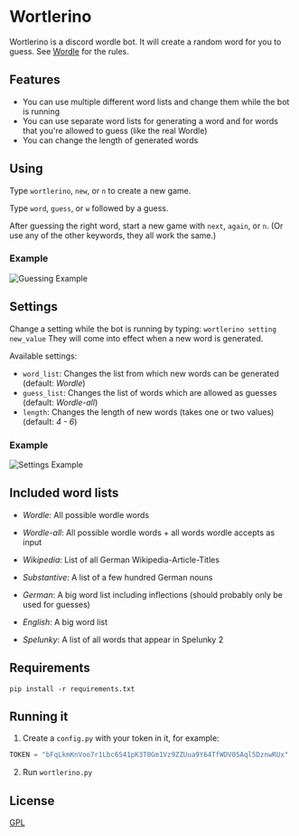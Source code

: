 # Wortlerino

Wortlerino is a discord wordle bot. It will create a random word for you to guess. See [Wordle](https://www.powerlanguage.co.uk/wordle/) for the rules.

## Features

- You can use multiple different word lists and change them while the bot is running
- You can use separate word lists for generating a word and for words that you're allowed to guess (like the real Wordle)
- You can change the length of generated words

## Using

Type `wortlerino`, `new`, or `n` to create a new game.

Type `word`, `guess`, or `w` followed by a guess.

After guessing the right word, start a new game with `next`, `again`, or `n`. (Or use any of the other keywords, they all work the same.)

### Example

![Guessing Example](https://user-images.githubusercontent.com/29143981/152344303-a73410b3-ec3f-49cb-835e-8fb2d9ef36e6.png)

## Settings

Change a setting while the bot is running by typing: `wortlerino setting new_value`
They will come into effect when a new word is generated.

Available settings:

- `word_list`: Changes the list from which new words can be generated (default: _Wordle_)
- `guess_list`: Changes the list of words which are allowed as guesses (default: _Wordle-all_)
- `length`: Changes the length of new words (takes one or two values) (default: _4 - 6_)

### Example

![Settings Example](https://user-images.githubusercontent.com/29143981/152359584-476dbc9d-9a37-4a36-995d-2db91c11a25f.png)

## Included word lists

- _Wordle_: All possible wordle words

- _Wordle-all_: All possible wordle words + all words wordle accepts as input

- _Wikipedia_: List of all German Wikipedia-Article-Titles

- _Substantive_: A list of a few hundred German nouns

- _German_: A big word list including inflections (should probably only be used for guesses)

- _English_: A big word list

- _Spelunky_: A list of all words that appear in Spelunky 2

## Requirements

```
pip install -r requirements.txt
```

## Running it

1. Create a `config.py` with your token in it, for example:

```python
TOKEN = "bFqLkmKnVoo7r1Lbc6S41pK3T0Gm1Vz9ZZUua9Y64TfWDV05Aql5DznwRUx"
```

2. Run `wortlerino.py`

## License

[GPL](https://choosealicense.com/licenses/gpl-3.0/)